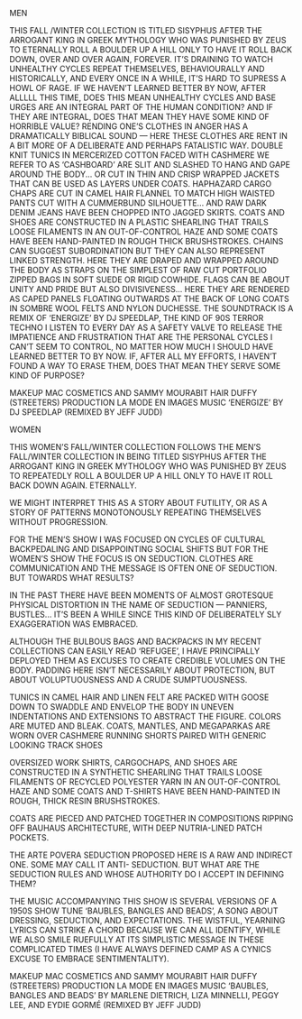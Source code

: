 MEN

THIS FALL /WINTER COLLECTION IS TITLED SISYPHUS AFTER THE ARROGANT KING IN GREEK MYTHOLOGY WHO WAS PUNISHED BY ZEUS TO ETERNALLY ROLL A BOULDER UP A HILL ONLY TO HAVE IT ROLL BACK DOWN, OVER AND OVER AGAIN, FOREVER. 
IT’S DRAINING TO WATCH UNHEALTHY CYCLES REPEAT THEMSELVES, BEHAVIOURALLY AND HISTORICALLY, AND EVERY ONCE IN A WHILE, IT’S HARD TO SUPRESS A HOWL OF RAGE. IF WE HAVEN’T LEARNED BETTER BY NOW, AFTER ALLLLL THIS TIME, DOES THIS MEAN UNHEALTHY CYCLES AND BASE URGES ARE AN INTEGRAL PART OF THE HUMAN CONDITION? AND IF THEY ARE INTEGRAL, DOES THAT MEAN THEY HAVE SOME KIND OF HORRIBLE VALUE? 
RENDING ONE’S CLOTHES IN ANGER HAS A DRAMATICALLY BIBLICAL SOUND — HERE THESE CLOTHES ARE RENT IN A BIT MORE OF A DELIBERATE AND PERHAPS FATALISTIC WAY. DOUBLE KNIT TUNICS IN MERCERIZED COTTON FACED WITH CASHMERE WE REFER TO AS ‘CASHBOARD’ ARE SLIT AND SLASHED TO HANG AND GAPE AROUND THE BODY... OR CUT IN THIN AND CRISP WRAPPED JACKETS THAT CAN BE USED AS LAYERS UNDER COATS. 
HAPHAZARD CARGO CHAPS ARE CUT IN CAMEL HAIR FLANNEL TO MATCH HIGH WAISTED PANTS CUT WITH A CUMMERBUND SILHOUETTE... AND RAW DARK DENIM JEANS HAVE BEEN CHOPPED INTO JAGGED SKIRTS. 
COATS AND SHOES ARE CONSTRUCTED IN A PLASTIC SHEARLING THAT TRAILS LOOSE FILAMENTS IN AN OUT-OF-CONTROL HAZE AND SOME COATS HAVE BEEN HAND-PAINTED IN ROUGH THICK BRUSHSTROKES. 
CHAINS CAN SUGGEST SUBORDINATION BUT THEY CAN ALSO REPRESENT LINKED STRENGTH. HERE THEY ARE DRAPED AND WRAPPED AROUND THE BODY AS STRAPS ON THE SIMPLEST OF RAW CUT PORTFOLIO ZIPPED BAGS IN SOFT SUEDE OR RIGID COWHIDE. 
FLAGS CAN BE ABOUT UNITY AND PRIDE BUT ALSO DIVISIVENESS... HERE THEY ARE RENDERED AS CAPED PANELS FLOATING OUTWARDS AT THE BACK OF LONG COATS IN SOMBRE WOOL FELTS AND NYLON DUCHESSE. 
THE SOUNDTRACK IS A REMIX OF ‘ENERGIZE’ BY DJ SPEEDLAP, THE KIND OF 90S TERROR TECHNO I LISTEN TO EVERY DAY AS A SAFETY VALVE TO RELEASE THE IMPATIENCE AND FRUSTRATION THAT ARE THE PERSONAL CYCLES I CAN’T SEEM TO CONTROL, NO MATTER HOW MUCH I SHOULD HAVE LEARNED BETTER TO BY NOW. IF, AFTER ALL MY EFFORTS, I HAVEN’T FOUND A WAY TO ERASE THEM, DOES THAT MEAN THEY SERVE SOME KIND OF PURPOSE?

MAKEUP MAC COSMETICS AND SAMMY MOURABIT
HAIR DUFFY (STREETERS)
PRODUCTION LA MODE EN IMAGES
MUSIC ‘ENERGIZE’ BY DJ SPEEDLAP (REMIXED BY JEFF JUDD)


WOMEN

THIS WOMEN’S FALL/WINTER COLLECTION FOLLOWS THE MEN’S FALL/WINTER COLLECTION IN BEING TITLED SISYPHUS AFTER THE ARROGANT KING IN GREEK MYTHOLOGY WHO WAS PUNISHED BY ZEUS TO REPEATEDLY ROLL A BOULDER UP A HILL ONLY TO HAVE IT ROLL BACK DOWN AGAIN. ETERNALLY. 

WE MIGHT INTERPRET THIS AS A STORY ABOUT FUTILITY, OR AS A STORY OF PATTERNS MONOTONOUSLY REPEATING THEMSELVES WITHOUT PROGRESSION. 

FOR THE MEN’S SHOW I WAS FOCUSED ON CYCLES OF CULTURAL BACKPEDALING AND DISAPPOINTING SOCIAL SHIFTS BUT FOR THE WOMEN’S SHOW THE FOCUS IS ON SEDUCTION. CLOTHES ARE COMMUNICATION AND THE MESSAGE IS OFTEN ONE OF SEDUCTION. BUT TOWARDS WHAT RESULTS? 

IN THE PAST THERE HAVE BEEN MOMENTS OF ALMOST GROTESQUE PHYSICAL DISTORTION IN THE NAME OF SEDUCTION — PANNIERS, BUSTLES... IT’S BEEN A WHILE SINCE THIS KIND OF DELIBERATELY SLY EXAGGERATION WAS EMBRACED. 

ALTHOUGH THE BULBOUS BAGS AND BACKPACKS IN MY RECENT COLLECTIONS CAN EASILY READ ‘REFUGEE’, I HAVE PRINCIPALLY DEPLOYED THEM AS EXCUSES TO CREATE CREDIBLE VOLUMES ON THE BODY. PADDING HERE ISN’T NECESSARILY ABOUT PROTECTION, BUT ABOUT VOLUPTUOUSNESS AND A CRUDE SUMPTUOUSNESS. 

TUNICS IN CAMEL HAIR AND LINEN FELT ARE PACKED WITH GOOSE DOWN TO SWADDLE AND ENVELOP THE BODY IN UNEVEN INDENTATIONS AND EXTENSIONS TO ABSTRACT THE FIGURE. COLORS ARE MUTED AND BLEAK. COATS, MANTLES, AND MEGAPARKAS ARE WORN OVER CASHMERE RUNNING SHORTS PAIRED WITH GENERIC LOOKING TRACK SHOES 

OVERSIZED WORK SHIRTS, CARGOCHAPS, AND SHOES ARE CONSTRUCTED IN A SYNTHETIC SHEARLING THAT TRAILS LOOSE FILAMENTS OF RECYCLED POLYESTER YARN IN AN OUT-OF-CONTROL HAZE AND SOME COATS AND T-SHIRTS HAVE BEEN HAND-PAINTED IN ROUGH, THICK RESIN BRUSHSTROKES. 

COATS ARE PIECED AND PATCHED TOGETHER IN COMPOSITIONS RIPPING OFF BAUHAUS ARCHITECTURE, WITH DEEP NUTRIA-LINED PATCH POCKETS. 

THE ARTE POVERA SEDUCTION PROPOSED HERE IS A RAW AND INDIRECT ONE. SOME MAY CALL IT ANTI- SEDUCTION. BUT WHAT ARE THE SEDUCTION RULES AND WHOSE AUTHORITY DO I ACCEPT IN DEFINING THEM? 

THE MUSIC ACCOMPANYING THIS SHOW IS SEVERAL VERSIONS OF A 1950S SHOW TUNE ‘BAUBLES, BANGLES AND BEADS’, A SONG ABOUT DRESSING, SEDUCTION, AND EXPECTATIONS. THE WISTFUL, YEARNING LYRICS CAN STRIKE A CHORD BECAUSE WE CAN ALL IDENTIFY, WHILE WE ALSO SMILE RUEFULLY AT ITS SIMPLISTIC MESSAGE IN THESE COMPLICATED TIMES (I HAVE ALWAYS DEFINED CAMP AS A CYNICS EXCUSE TO EMBRACE SENTIMENTALITY). 

MAKEUP MAC COSMETICS AND SAMMY MOURABIT
HAIR DUFFY (STREETERS)
PRODUCTION LA MODE EN IMAGES
MUSIC ‘BAUBLES, BANGLES AND BEADS’ BY MARLENE DIETRICH, LIZA MINNELLI, PEGGY LEE, AND 
EYDIE GORMÉ (REMIXED BY JEFF JUDD)